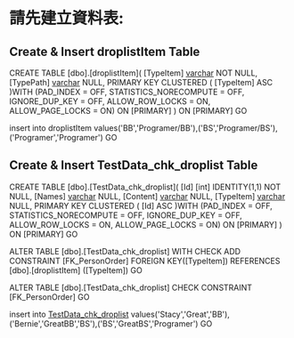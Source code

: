 # 請先建立資料表:

## Create & Insert droplistItem Table 

CREATE TABLE [dbo].[droplistItem](
	[TypeItem] [varchar](10) NOT NULL,
	[TypePath] [varchar](20) NULL,
PRIMARY KEY CLUSTERED 
(
	[TypeItem] ASC
)WITH (PAD_INDEX = OFF, STATISTICS_NORECOMPUTE = OFF, IGNORE_DUP_KEY = OFF, ALLOW_ROW_LOCKS = ON, ALLOW_PAGE_LOCKS = ON) ON [PRIMARY]
) ON [PRIMARY]
GO


insert into droplistItem
values('BB','Programer/BB'),('BS','Programer/BS'),('Programer','Programer')
GO


## Create & Insert TestData_chk_droplist Table

CREATE TABLE [dbo].[TestData_chk_droplist](
	[Id] [int] IDENTITY(1,1) NOT NULL,
	[Names] [varchar](10) NULL,
	[Content] [varchar](10) NULL,
	[TypeItem] [varchar](10) NULL,
PRIMARY KEY CLUSTERED 
(
	[Id] ASC
)WITH (PAD_INDEX = OFF, STATISTICS_NORECOMPUTE = OFF, IGNORE_DUP_KEY = OFF, ALLOW_ROW_LOCKS = ON, ALLOW_PAGE_LOCKS = ON) ON [PRIMARY]
) ON [PRIMARY]
GO

ALTER TABLE [dbo].[TestData_chk_droplist]  WITH CHECK ADD  CONSTRAINT [FK_PersonOrder] FOREIGN KEY([TypeItem])
REFERENCES [dbo].[droplistItem] ([TypeItem])
GO

ALTER TABLE [dbo].[TestData_chk_droplist] CHECK CONSTRAINT [FK_PersonOrder]
GO

insert into [TestData_chk_droplist](Names,Content,TypeItem)
values('Stacy','Great','BB'),('Bernie','GreatBB','BS'),('BS','GreatBS','Programer')
GO
